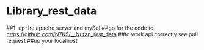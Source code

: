 # Library_rest_data

 ##1. up the apache server and mySql 
##go for the code to https://github.com/N7K5/__Nutan_rest_data
##to work api correctly see pull request 
##up your localhost
